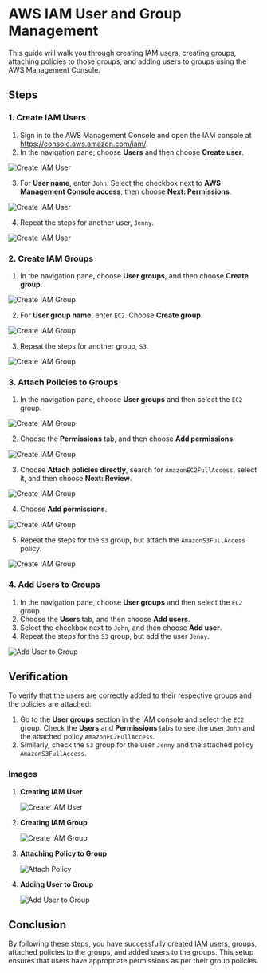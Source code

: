 # AWS IAM User and Group Management

This guide will walk you through creating IAM users, creating groups, attaching policies to those groups, and adding users to groups using the AWS Management Console.

## Steps

### 1. Create IAM Users

1. Sign in to the AWS Management Console and open the IAM console at https://console.aws.amazon.com/iam/.
2. In the navigation pane, choose **Users** and then choose **Create user**.

![Create IAM User](https://github.com/user-attachments/assets/81ca8a6b-19db-455e-b989-dffa02e9d626)
   
3. For **User name**, enter `John`. Select the checkbox next to **AWS Management Console access**, then choose **Next: Permissions**.

![Create IAM User](https://github.com/user-attachments/assets/45b9bac7-8cde-41aa-9a0a-62516d3a914a)

4. Repeat the steps for another user, `Jenny`.

![Create IAM User](https://github.com/user-attachments/assets/bb2aa274-2d48-48b7-8f43-e6164c3fea00)

### 2. Create IAM Groups

1. In the navigation pane, choose **User groups**, and then choose **Create group**.

![Create IAM Group](https://github.com/user-attachments/assets/8117c1bb-b85e-4574-82ed-890e05e6cd04)
   
2. For **User group name**, enter `EC2`. Choose **Create group**.

![Create IAM Group](https://github.com/user-attachments/assets/28fdb3ab-8c99-4007-8596-f2a16ab8e75b)

3. Repeat the steps for another group, `S3`.

![Create IAM Group](https://github.com/user-attachments/assets/9eb9afd4-2d85-4f77-b600-135e1f40028e)

### 3. Attach Policies to Groups

1. In the navigation pane, choose **User groups** and then select the `EC2` group.

![Create IAM Group](https://github.com/user-attachments/assets/aa114fda-0e27-4685-a1d4-3cce08beef76)

2. Choose the **Permissions** tab, and then choose **Add permissions**.

![Create IAM Group](https://github.com/user-attachments/assets/6ec8fc00-d839-4859-b937-3349ac76ddb3)

3. Choose **Attach policies directly**, search for `AmazonEC2FullAccess`, select it, and then choose **Next: Review**.

![Create IAM Group](https://github.com/user-attachments/assets/2267a4e6-fe1e-4cfb-97d1-5e5abd0cb355)

4. Choose **Add permissions**.

![Create IAM Group](https://github.com/user-attachments/assets/d672d146-7f9f-4c60-9d8a-4fefce7f3eff)

5. Repeat the steps for the `S3` group, but attach the `AmazonS3FullAccess` policy.

![Create IAM Group](https://github.com/user-attachments/assets/d6b6c65f-4c34-40f3-998f-8c2e435c022d)

### 4. Add Users to Groups

1. In the navigation pane, choose **User groups** and then select the `EC2` group.
2. Choose the **Users** tab, and then choose **Add users**.
3. Select the checkbox next to `John`, and then choose **Add user**.
4. Repeat the steps for the `S3` group, but add the user `Jenny`.

![Add User to Group](images/add-user-to-group.png)

## Verification

To verify that the users are correctly added to their respective groups and the policies are attached:

1. Go to the **User groups** section in the IAM console and select the `EC2` group. Check the **Users** and **Permissions** tabs to see the user `John` and the attached policy `AmazonEC2FullAccess`.
2. Similarly, check the `S3` group for the user `Jenny` and the attached policy `AmazonS3FullAccess`.

### Images

1. **Creating IAM User**

   ![Create IAM User](images/create-user.png)

2. **Creating IAM Group**

   ![Create IAM Group](images/create-group.png)

3. **Attaching Policy to Group**

   ![Attach Policy](images/attach-policy.png)

4. **Adding User to Group**

   ![Add User to Group](images/add-user-to-group.png)

## Conclusion

By following these steps, you have successfully created IAM users, groups, attached policies to the groups, and added users to the groups. This setup ensures that users have appropriate permissions as per their group policies.

